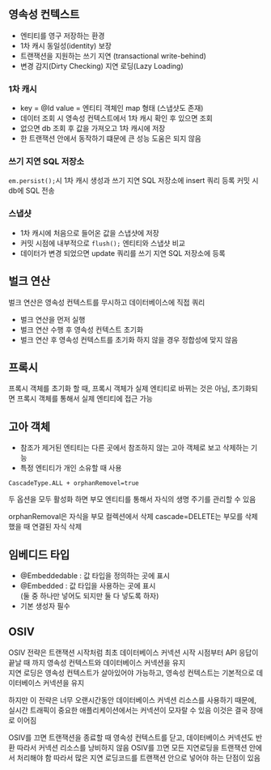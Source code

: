 ## 영속성 컨텍스트
* 엔티티를 영구 저장하는 환경
* 1차 캐시 동일성(identity) 보장
* 트랜잭션을 지원하는 쓰기 지연 (transactional write-behind)
* 변경 감지(Dirty Checking) 지연 로딩(Lazy Loading)

### 1차 캐시
* key = @Id value = 엔티티 객체인 map 형태 (스냅샷도 존재)
* 데이터 조회 시 영속성 컨텍스트에서 1차 캐시 확인 후 있으면 조회  
* 없으면 db 조회 후 값을 가져오고 1차 캐시에 저장
* 한 트랜잭션 안에서 동작하기 떄문에 큰 성능 도움은 되지 않음

### 쓰기 지연 SQL 저장소
```em.persist();```시 1차 캐시 생성과 쓰기 지연 SQL 저장소에 insert 쿼리 등록 커밋 시 db에 SQL 전송

### 스냅샷
* 1차 캐시에 처음으로 들어온 값을 스냅샷에 저장
* 커밋 시점에 내부적으로 ```flush();``` 엔티티와 스냅샷 비교
* 데이터가 변경 되었으면 update 쿼리를 쓰기 지연 SQL 저장소에 등록

## 벌크 연산
벌크 연산은 영속성 컨텍스트를 무시하고 데이터베이스에 직접 쿼리
* 벌크 연산을 먼저 실행
* 벌크 연산 수행 후 영속성 컨텍스트 초기화  
* 벌크 연산 후 영속성 컨텍스트를 초기화 하지 않을 경우 정합성에 맞지 않음

## 프록시
프록시 객체를 초기화 할 때, 프록시 객체가 실제 엔티티로 바뀌는 것은 아님, 초기화되면 프록시 객체를 통해서 실제 엔티티에 접근 가능

## 고아 객체  
* 참조가 제거된 엔티티는 다른 곳에서 참조하지 않는 고아 객체로 보고 삭제하는 기능
* 특정 엔티티가 개인 소유할 때 사용  
~~~
CascadeType.ALL + orphanRemovel=true
~~~
두 옵션을 모두 활성화 하면 부모 엔티티를 통해서 자식의 생명 주기를 관리할 수 있음

orphanRemoval은 자식을 부모 컬렉션에서 삭제
cascade=DELETE는 부모를 삭제했을 때 연결된 자식 삭제  

## 임베디드 타입 
* @Embeddedable : 값 타입을 정의하는 곳에 표시  
* @Embedded : 값 타입을 사용하는 곳에 표시  
(둘 중 하나만 넣어도 되지만 둘 다 넣도록 하자)  
* 기본 생성자 필수

## OSIV
OSIV 전략은 트랜잭션 시작처럼 최초 데이터베이스 커넥션 시작 시점부터 API 응답이 끝날 때 까지 영속성 컨텍스트와 데이터베이스 커넥션을 유지  
지연 로딩은 영속성 컨텍스트가 살아있어야 가능하고, 영속성 컨텍스트는 기본적으로 데이터베이스 커넥션을 유지

하지만 이 전략은 너무 오랜시간동안 데이터베이스 커넥션 리소스를 사용하기 때문에, 실시간 트래픽이 중요한 애플리케이션에서는 커넥션이 모자랄 수 있음 이것은 결국 장애로 이어짐  

OSIV를 끄면 트랜잭션을 종료할 때 영속성 컨텍스트를 닫고, 데이터베이스 커넥션도 반환 따라서 커넥션 리소스를 낭비하지 않음
OSIV를 끄면 모든 지연로딩을 트랜잭션 안에서 처리해야 함 따라서 많은 지연 로딩코드를 트랜잭션 안으로 넣어야 하는 단점이 있음
